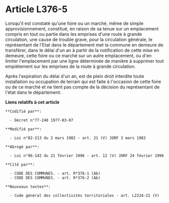 # Article L376-5

Lorsqu'il est constaté qu'une foire ou un marché, même de simple approvisionnement, constitué, en raison de sa tenue sur un
emplacement compris en tout ou partie dans les emprises d'une route à grande circulation, une cause de trouble grave, pour la
circulation générale, le représentant de l'Etat dans le département met la commune en demeure de transférer, dans le délai
d'un an à partir de la notification de cette mise en demeure, cette foire ou ce marché sur un autre emplacement, ou d'en
limiter l'emplacement par une ligne déterminée de manière à supprimer tout empiétement sur les emprises de la route à grande
circulation.

Après l'expiration du délai d'un an, est de plein droit interdite toute installation ou occupation de terrain qui est faite à
l'occasion de cette foire ou de ce marché et ne tient pas compte de la décision du représentant de l'état dans le
département.

**Liens relatifs à cet article**

	**Codifié par**:

	  - Décret n°77-240 1977-03-07

	**Modifié par**:

	  - Loi n°82-213 du 2 mars 1982 - art. 21 (V) JORF 3 mars 1982

	**Abrogé par**:

	  - Loi n°96-142 du 21 février 1996 - art. 12 (V) JORF 24 février 1996

	**Cité par**:

	  - CODE DES COMMUNES. - art. R*376-1 (Ab)
	  - CODE DES COMMUNES. - art. R*376-2 (Ab)

	**Nouveaux textes**:

	  - Code général des collectivités territoriales - art. L2224-21 (V)
